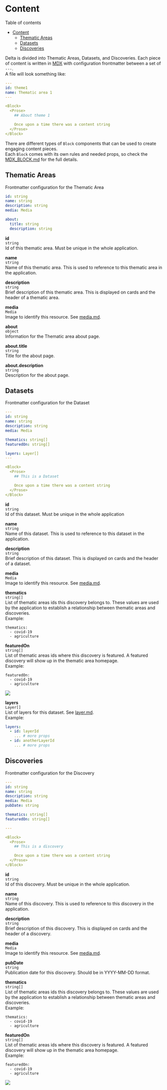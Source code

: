# Content

Table of contents
- [Content](#content)
  - [Thematic Areas](#thematic-areas)
  - [Datasets](#datasets)
  - [Discoveries](#discoveries)

Delta is divided into Thematic Areas, Datasets, and Discoveries.
Each piece of content is written in [MDX](https://mdxjs.com/docs/what-is-mdx/#what-is-mdx) with configuration frontmatter between a set of `---`.  
A file will look something like:
```yml
---
id: theme1
name: Thematic area 1
---

<Block>
  <Prose>
    ## About theme 1

    Once upon a time there was a content string
  </Prose>
</Block>
```

There are different types of `Block` components that can be used to create engaging content pieces.  
Each `Block` comes with its own rules and needed props, so check the [MDX_BLOCK.md](./MDX_BLOCKS.md) for the full details.

## Thematic Areas

Frontmatter configuration for the Thematic Area
```yaml
id: string
name: string
description: string
media: Media

about:
  title: string
  description: string
```

**id**  
`string`  
Id of this thematic area. Must be unique in the whole application.

**name**  
`string`  
Name of this thematic area. This is used to reference to this thematic area in the application.

**description**  
`string`  
Brief description of this thematic area. This is displayed on cards and the header of a thematic area.

**media**  
`Media`  
Image to identify this resource. See [media.md](./frontmatter/media.md).

**about**  
`object`  
Information for the Thematic area about page.

**about.title**  
`string`  
Title for the about page.

**about.description**  
`string`  
Description for the about page.

## Datasets

Frontmatter configuration for the Dataset
```yaml
---
id: string
name: string
description: string
media: Media

thematics: string[]
featuredOn: string[]

layers: Layer[]
---

<Block>
  <Prose>
    ## This is a Dataset

    Once upon a time there was a content string
  </Prose>
</Block>
```

**id**  
`string`  
Id of this dataset. Must be unique in the whole application

**name**  
`string`  
Name of this dataset. This is used to reference to this dataset in the application.

**description**  
`string`  
Brief description of this dataset. This is displayed on cards and the header of a dataset.

**media**  
`Media`  
Image to identify this resource. See [media.md](./frontmatter/media.md).

**thematics**  
`string[]`  
List of thematic areas ids this discovery belongs to. These values are used by the application to establish a relationship between thematic areas and discoveries.  
Example:
```
thematics:
  - covid-19
  - agriculture
```

**featuredOn**  
`string[]`  
List of thematic areas ids where this discovery is featured. A featured discovery will show up in the thematic area homepage.  
Example:
```
featuredOn:
  - covid-19
  - agriculture
```
![](./media/fm-featured-discovery.png)

**layers**  
`Layer[]`  
List of layers for this dataset. See [layer.md](./frontmatter/layer.md).  
Example:
```yaml
layers:
  - id: layerId
    ... # more props
  - id: anotherLayerId
    ... # more props
```

## Discoveries

Frontmatter configuration for the Discovery
```yaml
---
id: string
name: string
description: string
media: Media
pubDate: string

thematics: string[]
featuredOn: string[]

---

<Block>
  <Prose>
    ## This is a discovery

    Once upon a time there was a content string
  </Prose>
</Block>
```

**id**  
`string`  
Id of this discovery. Must be unique in the whole application.

**name**  
`string`  
Name of this discovery. This is used to reference to this discovery in the application.

**description**  
`string`  
Brief description of this discovery. This is displayed on cards and the header of a discovery.

**media**  
`Media`  
Image to identify this resource. See [media.md](./frontmatter/media.md).

**pubDate**  
`string`  
Publication date for this discovery. Should be in YYYY-MM-DD format.

**thematics**  
`string[]`  
List of thematic areas ids this discovery belongs to. These values are used by the application to establish a relationship between thematic areas and discoveries.  
Example:
```
thematics:
  - covid-19
  - agriculture
```

**featuredOn**  
`string[]`  
List of thematic areas ids where this discovery is featured. A featured discovery will show up in the thematic area homepage.  
Example:
```
featuredOn:
  - covid-19
  - agriculture
```

![](./media/fm-featured-discovery.png)
